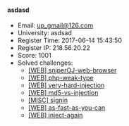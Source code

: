 #### asdasd  

* Email: up_gmail@126.com  
* University: asdsad  
* Register Time: 2017-06-14 15:43:50  
* Register IP: 218.56.20.22  
* Score: 1001  
* Solved challenges: 
  * [[WEB] sniperOJ-web-browser](https://github.com/SniperOJ/Challenges/blob/master/web/sniperOJ-web-browser.json)  
  * [[WEB] php-weak-type](https://github.com/SniperOJ/Challenges/blob/master/web/php-weak-type.json)  
  * [[WEB] very-hard-injection](https://github.com/SniperOJ/Challenges/blob/master/web/very-hard-injection.json)  
  * [[WEB] md5-vs-injection](https://github.com/SniperOJ/Challenges/blob/master/web/md5-vs-injection.json)  
  * [[MISC] signin](https://github.com/SniperOJ/Challenges/blob/master/web/signin.json)  
  * [[WEB] as-fast-as-you-can](https://github.com/SniperOJ/Challenges/blob/master/web/as-fast-as-you-can.json)  
  * [[WEB] inject-again](https://github.com/SniperOJ/Challenges/blob/master/web/inject-again.json)  
